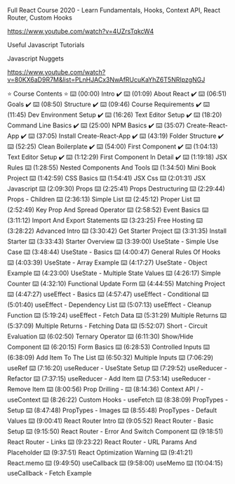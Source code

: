 Full React Course 2020 - Learn Fundamentals, Hooks, Context API, React Router, Custom Hooks

https://www.youtube.com/watch?v=4UZrsTqkcW4

Useful Javascript Tutorials

Javascript Nuggets

https://www.youtube.com/watch?v=80KX6aD9R7M&list=PLnHJACx3NwAfRUcuKaYhZ6T5NRIpzgNGJ

⭐️ Course Contents ⭐️
⌨️ (00:00) Intro ✔️
⌨️ (01:09) About React ✔️
⌨️ (06:51) Goals ✔️
⌨️ (08:50) Structure ✔️
⌨️ (09:46) Course Requirements ✔️
⌨️ (11:45) Dev Environment Setup ✔️
⌨️ (16:26) Text Editor Setup ✔️
⌨️ (18:20) Command Line Basics ✔️
⌨️ (25:00) NPM Basics ✔️
⌨️ (35:07) Create-React-App ✔️
⌨️ (37:05) Install Create-React-App ✔️
⌨️ (43:19) Folder Structure ✔️
⌨️ (52:25) Clean Boilerplate ✔️
⌨️ (54:00) First Component ✔️
⌨️ (1:04:13) Text Editor Setup ✔️
⌨️ (1:12:29) First Component In Detail ✔️
⌨️ (1:19:18) JSX Rules
⌨️ (1:28:55) Nested Components And Tools
⌨️ (1:34:50) Mini Book Project
⌨️ (1:42:59) CSS Basics
⌨️ (1:54:41) JSX Css
⌨️ (2:01:31) JSX Javascript
⌨️ (2:09:30) Props
⌨️ (2:25:41) Props Destructuring
⌨️ (2:29:44) Props - Children
⌨️ (2:36:13) Simple List
⌨️ (2:45:12) Proper List
⌨️ (2:52:49) Key Prop And Spread Operator
⌨️ (2:58:52) Event Basics
⌨️ (3:11:12) Import And Export Statements
⌨️ (3:23:25) Free Hosting
⌨️ (3:28:22) Advanced Intro
⌨️ (3:30:42) Get Starter Project
⌨️ (3:31:35) Install Starter
⌨️ (3:33:43) Starter Overview
⌨️ (3:39:00) UseState - Simple Use Case
⌨️ (3:48:44) UseState - Basics
⌨️ (4:00:47) General Rules Of Hooks
⌨️ (4:03:39) UseState - Array Example
⌨️ (4:17:27) UseState - Object Example
⌨️ (4:23:00) UseState - Multiple State Values
⌨️ (4:26:17) Simple Counter
⌨️ (4:32:10) Functional Update Form
⌨️ (4:44:55) Matching Project
⌨️ (4:47:27) useEffect - Basics
⌨️ (4:57:47) useEffect - Conditional
⌨️ (5:01:40) useEffect - Dependency List
⌨️ (5:07:13) useEffect - Cleanup Function
⌨️ (5:19:24) useEffect - Fetch Data
⌨️ (5:31:29) Multiple Returns
⌨️ (5:37:09) Multiple Returns - Fetching Data
⌨️ (5:52:07) Short - Circuit Evaluation
⌨️ (6:02:50) Ternary Operator
⌨️ (6:11:30) Show/Hide Component
⌨️ (6:20:15) Form Basics
⌨️ (6:28:53) Controlled Inputs
⌨️ (6:38:09) Add Item To The List
⌨️ (6:50:32) Multiple Inputs
⌨️ (7:06:29) useRef
⌨️ (7:16:20) useReducer - UseState Setup
⌨️ (7:29:52) useReducer - Refactor
⌨️ (7:37:15) useReducer - Add Item
⌨️ (7:53:14) useReducer - Remove Item
⌨️ (8:00:56) Prop Drilling -
⌨️ (8:14:36) Context API / - useContext
⌨️ (8:26:22) Custom Hooks - useFetch
⌨️ (8:38:09) PropTypes - Setup
⌨️ (8:47:48) PropTypes - Images
⌨️ (8:55:48) PropTypes - Default Values
⌨️ (9:00:41) React Router Intro
⌨️ (9:05:52) React Router - Basic Setup
⌨️ (9:15:50) React Router - Error And Switch Component
⌨️ (9:18:51) React Router - Links
⌨️ (9:23:22) React Router - URL Params And Placeholder
⌨️ (9:37:51) React Optimization Warning
⌨️ (9:41:21) React.memo
⌨️ (9:49:50) useCallback
⌨️ (9:58:00) useMemo
⌨️ (10:04:15) useCallback - Fetch Example
